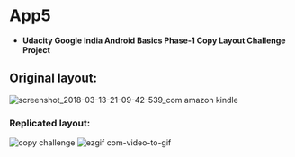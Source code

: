 # App5 
* **Udacity Google India Android Basics Phase-1 Copy Layout Challenge Project** 

## Original layout:
![screenshot_2018-03-13-21-09-42-539_com amazon kindle](https://user-images.githubusercontent.com/36688218/37554856-b19ec202-2a04-11e8-8c54-f2f6d6835b96.png)

### Replicated layout:
![copy challenge](https://user-images.githubusercontent.com/36688218/37578039-171f8d8e-2b5c-11e8-8328-4c0e4c961232.png)
![ezgif com-video-to-gif](https://user-images.githubusercontent.com/36688218/37656879-54d2b746-2c6f-11e8-88cf-cadd8f5818a8.gif)



